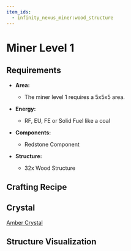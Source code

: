 ```yaml
---
item_ids:
  - infinity_nexus_miner:wood_structure
---
```


# Miner Level 1

## Requirements

- **Area:**
  - The miner level 1 requires a 5x5x5 area.

- **Energy:**
  - RF, EU, FE or Solid Fuel like a coal

- **Components:**
  - <ItemImage id="infinity_nexus_core:redstone_component" /> Redstone Component

- **Structure:**
  - <ItemImage id="infinity_nexus_miner:wood_structure" /> 32x Wood Structure

## Crafting Recipe

<Recipe id="minecraft:structures/wood_machine_casing" />

## Crystal
<ItemImage id="infinity_nexus_miner:amber_crystal" /> [Amber Crystal](crystals.md)

## Structure Visualization
<GameScene zoom="2" interactive={true}>
  <ImportStructure src="structures/miner_level_1.nbt" />
  <IsometricCamera  yaw="30" pitch="30" />
</GameScene>
